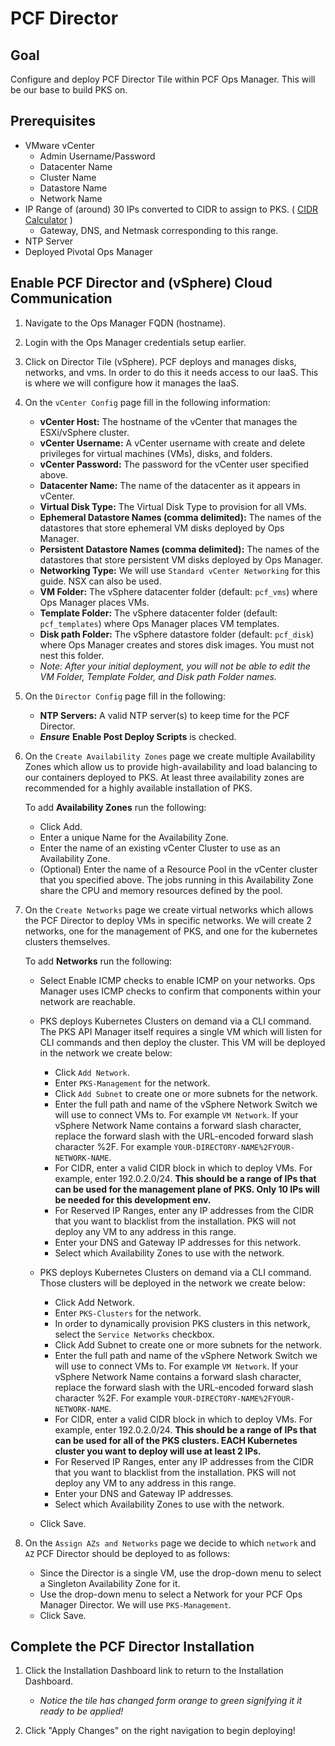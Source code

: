 # PCF Director

## Goal
Configure and deploy PCF Director Tile within PCF Ops Manager. This will be our base to build PKS on.

## Prerequisites

- VMware vCenter
    - Admin Username/Password
    - Datacenter Name
    - Cluster Name
    - Datastore Name
    - Network Name  
- IP Range of (around) 30 IPs converted to CIDR to assign to PKS. ( [CIDR Calculator](http://www.subnet-calculator.com/cidr.php) )
    - Gateway, DNS, and Netmask corresponding to this range.
- NTP Server
- Deployed Pivotal Ops Manager

## Enable PCF Director and (vSphere) Cloud Communication

1. Navigate to the Ops Manager FQDN (hostname).

1. Login with the Ops Manager credentials setup earlier.

1. Click on Director Tile (vSphere). PCF deploys and manages disks, networks, and vms. In order to do this it needs access to our IaaS. This is where we will configure how it manages the IaaS.

1. On the `vCenter Config` page fill in the following information:
    - **vCenter Host:** The hostname of the vCenter that manages the ESXi/vSphere cluster.
    - **vCenter Username:** A vCenter username with create and delete privileges for virtual machines (VMs), disks, and folders.
    - **vCenter Password:** The password for the vCenter user specified above.
    - **Datacenter Name:** The name of the datacenter as it appears in vCenter.
    - **Virtual Disk Type:** The Virtual Disk Type to provision for all VMs.
    - **Ephemeral Datastore Names (comma delimited):** The names of the datastores that store ephemeral VM disks deployed by Ops Manager.
    - **Persistent Datastore Names (comma delimited):** The names of the datastores that store persistent VM disks deployed by Ops Manager.
    - **Networking Type:** We will use `Standard vCenter Networking` for this guide. NSX can also be used.
    - **VM Folder:** The vSphere datacenter folder (default: `pcf_vms`) where Ops Manager places VMs.
    - **Template Folder:** The vSphere datacenter folder (default: `pcf_templates`) where Ops Manager places VM templates.
    - **Disk path Folder:** The vSphere datastore folder (default: `pcf_disk`) where Ops Manager creates and stores disk images. You must not nest this folder.
    - *Note: After your initial deployment, you will not be able to edit the VM Folder, Template Folder, and Disk path Folder names.*

1. On the `Director Config` page fill in the following:

    - **NTP Servers:** A valid NTP server(s) to keep time for the PCF Director.
    - ***Ensure*** **Enable Post Deploy Scripts** is checked.

1. On the `Create Availability Zones` page we create multiple Availability Zones which allow us to provide high-availability and load balancing to our containers deployed to PKS. At least three availability zones are recommended for a highly available installation of PKS.

    To add **Availability Zones** run the following:

    -   Click Add.
    -   Enter a unique Name for the Availability Zone.
    -   Enter the name of an existing vCenter Cluster to use as an Availability Zone.
    -   (Optional) Enter the name of a Resource Pool in the vCenter cluster that you specified above. The jobs running in this Availability Zone share the CPU and memory resources defined by the pool.

1. On the `Create Networks` page we create virtual networks which allows the PCF Director to deploy VMs in specific networks. We will create 2 networks, one for the management of PKS, and one for the kubernetes clusters themselves.

    To add **Networks** run the following:

    - Select Enable ICMP checks to enable ICMP on your networks. Ops Manager uses ICMP checks to confirm that components within your network are reachable.

    - PKS deploys Kubernetes Clusters on demand via a CLI command. The PKS API Manager itself requires a single VM which will listen for CLI commands and then deploy the cluster. This VM will be deployed in the network we create below:
        -   Click `Add Network`.
        -   Enter `PKS-Management` for the network.
        -   Click `Add Subnet` to create one or more subnets for the network.
        -   Enter the full path and name of the vSphere Network Switch we will use to connect VMs to. For example `VM Network`. If your vSphere Network Name contains a forward slash character, replace the forward slash with the URL-encoded forward slash character %2F. For example `YOUR-DIRECTORY-NAME%2FYOUR-NETWORK-NAME`.
        -   For CIDR, enter a valid CIDR block in which to deploy VMs. For example, enter 192.0.2.0/24. **This should be a range of IPs that can be used for the management plane of PKS. Only 10 IPs will be needed for this development env.**  
        -   For Reserved IP Ranges, enter any IP addresses from the CIDR that you want to blacklist from the installation. PKS will not deploy any VM to any address in this range.
        -   Enter your DNS and Gateway IP addresses for this network.
        -   Select which Availability Zones to use with the network.

    -   PKS deploys Kubernetes Clusters on demand via a CLI command. Those clusters will be deployed in the network we create below:
        -   Click Add Network.
        -   Enter `PKS-Clusters` for the network.
        -   In order to dynamically provision PKS clusters in this network, select the `Service Networks` checkbox.
        -   Click Add Subnet to create one or more subnets for the network.
        -   Enter the full path and name of the vSphere Network Switch we will use to connect VMs to. For example `VM Network`. If your vSphere Network Name contains a forward slash character, replace the forward slash with the URL-encoded forward slash character %2F. For example `YOUR-DIRECTORY-NAME%2FYOUR-NETWORK-NAME`.
        -   For CIDR, enter a valid CIDR block in which to deploy VMs. For example, enter 192.0.2.0/24. **This should be a range of IPs that can be used for all of the PKS clusters. EACH Kubernetes cluster you want to deploy will use at least 2 IPs.**
        -   For Reserved IP Ranges, enter any IP addresses from the CIDR that you want to blacklist from the installation. PKS will not deploy any VM to any address in this range.
        -   Enter your DNS and Gateway IP addresses.
        -   Select which Availability Zones to use with the network.
    - Click Save.

1. On the `Assign AZs and Networks` page we decide to which `network` and `AZ` PCF Director should be deployed to as follows:
    -   Since the Director is a single VM, use the drop-down menu to select a Singleton Availability Zone for it.
    -   Use the drop-down menu to select a Network for your PCF Ops Manager Director. We will use `PKS-Management`.
    -   Click Save.

## Complete the PCF Director Installation

1. Click the Installation Dashboard link to return to the Installation Dashboard.
    - *Notice the tile has changed form orange to green signifying it it ready to be applied!*

1. Click "Apply Changes" on the right navigation to begin deploying!
